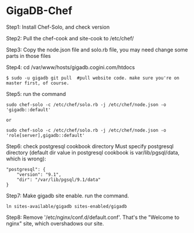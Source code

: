 # GigaDB-Chef
Step1:
    Install Chef-Solo, and check version

Step2:
    Pull the chef-cook and site-cook to /etc/chef/

Step3:
    Copy the node.json file and solo.rb file, you may need change some parts in those files

Step4:
    cd /var/www/hosts/gigadb.cogini.com/htdocs

    $ sudo -u gigadb git pull  #pull website code. make sure you're on master first, of course.

Step5:
    run the command

    sudo chef-solo -c /etc/chef/solo.rb -j /etc/chef/node.json -o 'gigadb::default'

    or

    sudo chef-solo -c /etc/chef/solo.rb -j /etc/chef/node.json -o 'role[server],gigadb::default'

Step6:
    check postgresql cookbook directory
    Must specify postgresql directory (default dir value in postgresql cookbook is var/lib/pgsql/data, which is wrong):

    "postgresql": {
        "version": "9.1",
        "dir": "/var/lib/pgsql/9.1/data"
    }

Step7:
    Make gigadb site enable. run the command.

    ln sites-available/gigadb sites-enabled/gigadb

Step8:
    Remove '/etc/nginx/conf.d/default.conf'. That's the "Welcome to nginx" site, which overshadows our site.
